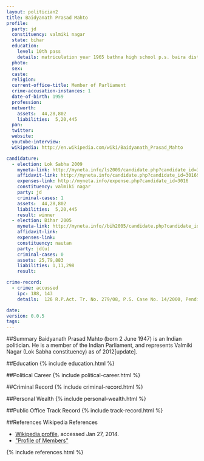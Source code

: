 ```yaml
---
layout: politician2
title: Baidyanath Prasad Mahto
profile: 
  party: jd
  constituency: valmiki nagar
  state: bihar
  education: 
    level: 10th pass
    details: matriculation year 1965 bathna high school p.s. baira dist.
  photo: 
  sex: 
  caste: 
  religion: 
  current-office-title: Member of Parliament
  crime-accusation-instances: 1
  date-of-birth: 1959
  profession: 
  networth: 
    assets:  44,28,802
    liabilities:  5,20,445
  pan: 
  twitter: 
  website: 
  youtube-interview: 
  wikipedia: http://en.wikipedia.com/wiki/Baidyanath_Prasad_Mahto

candidature: 
  - election: Lok Sabha 2009
    myneta-link: http://myneta.info/ls2009/candidate.php?candidate_id=3016
    affidavit-link: http://myneta.info/candidate.php?candidate_id=3016&scan=original
    expenses-link: http://myneta.info/expense.php?candidate_id=3016
    constituency: valmiki nagar 
    party: jd
    criminal-cases: 1
    assets:  44,28,802
    liabilities:  5,20,445
    result: winner 
  - election: Bihar 2005
    myneta-link: http://myneta.info//bih2005/candidate.php?candidate_id=485
    affidavit-link: 
    expenses-link: 
    constituency: nautan 
    party: jd(u)
    criminal-cases: 0
    assets: 25,79,883
    liabilities: 1,11,298
    result:  

crime-record: 
  - crime: accussed
    ipc: 188, 143
    details:  126 R.P.Act. Tr. No. 279/08, P.S. Case No. 14/2000, Pending in the court of shri S.N. Sohare, J.M. 1st Class Bettiah, on Dated 28.07.2000  

date: 
version: 0.0.5
tags: 
---
```

##Summary
Baidyanath Prasad Mahto (born 2 June 1947) is an Indian politician. He is a member of the Indian Parliament, and represents Valmiki Nagar (Lok Sabha constituency) as of 2012[update].


##Education
{% include education.html %}


##Political Career
{% include political-career.html %}


##Criminal Record
{% include criminal-record.html %}


##Personal Wealth
{% include personal-wealth.html %}


##Public Office Track Record
{% include track-record.html %}


##References
Wikipedia References
- [Wikipedia profile]({{page.profile.wikipedia}}), accessed Jan 27, 2014.
- ["Profile of Members"][wiki1]

[wiki1]: http://164.100.47.132/LssNew/Members/Biography.aspx?mpsno=4454


{% include references.html %}